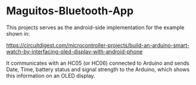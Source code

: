 # Maguitos-Bluetooth-App

This projects serves as the android-side implementation for the example shown in:

https://circuitdigest.com/microcontroller-projects/build-an-arduino-smart-watch-by-interfacing-oled-display-with-android-phone

It communicates with an HC05 (or HC06) connected to Arduino and sends Date, Time, battery status and signal strength to the Arduino, which shows this information on an OLED display.
